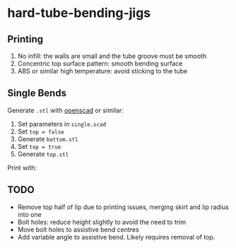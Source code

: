 # hard-tube-bending-jigs

## Printing

1. No infill: the walls are small and the tube groove must be smooth
2. Concentric top surface pattern: smooth bending surface
3. ABS or similar high temperature: avoid sticking to the tube

## Single Bends

Generate `.stl` with [openscad](https://openscad.org) or similar:

1. Set parameters in `single.scad`
2. Set `top = false`
3. Generate `bottom.stl`
4. Set `top = true`
5. Generate `top.stl`

Print with:

## TODO

* Remove top half of lip due to printing issues, merging skirt and lip radius into one
* Bolt holes: reduce height slightly to avoid the need to trim
* Move bolt holes to assistive bend centres
* Add variable angle to assistive bend. Likely requires removal of top.

